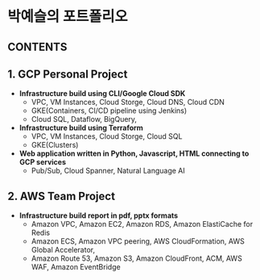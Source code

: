 # **박예슬의 포트폴리오**<br/>
## CONTENTS
## 1. GCP Personal Project<br/>
  - **Infrastructure build using CLI/Google Cloud SDK**
    * VPC, VM Instances, Cloud Storge, Cloud DNS, Cloud CDN
    * GKE(Containers, CI/CD pipeline using Jenkins)
    * Cloud SQL, Dataflow, BigQuery, 
  - **Infrastructure build using Terraform**
    * VPC, VM Instances, Cloud Storge, Cloud SQL
    * GKE(Clusters)
  - **Web application written in Python, Javascript, HTML connecting to GCP services**
    * Pub/Sub, Cloud Spanner, Natural Language AI
    
## 2. AWS Team Project<br>
  - **Infrastructure build report in pdf, pptx formats**
    * Amazon VPC, Amazon EC2, Amazon RDS, Amazon ElastiCache for Redis
    * Amazon ECS, Amazon VPC peering, AWS CloudFormation, AWS Global Accelerator,
    * Amazon Route 53, Amazon S3, Amazon CloudFront, ACM, AWS WAF, Amazon EventBridge

